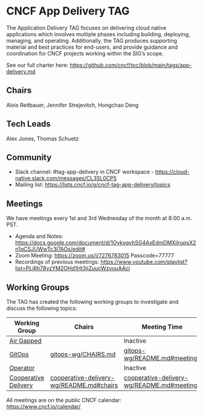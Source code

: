 # CNCF App Delivery TAG

The Application Delivery TAG focuses on delivering cloud native applications which involves multiple phases including building, deploying, managing, and operating. Additionally, the TAG produces supporting material and best practices for end-users, and provide guidance and coordination for CNCF projects working within the SIG’s scope.

See our full charter here: <https://github.com/cncf/toc/blob/main/tags/app-delivery.md>

## Chairs

Alois Reitbauer, Jennifer Strejevitch, Hongchao Deng

## Tech Leads

Alex Jones, Thomas Schuetz

## Community

* Slack channel: #tag-app-delivery in CNCF workspace - <https://cloud-native.slack.com/messages/CL3SL0CP5>
* Mailing list: <https://lists.cncf.io/g/cncf-tag-app-delivery/topics>

## Meetings

We have meetings every 1st and 3rd Wednesday of the month at 8:00 a.m. PST.

* Agenda and Notes: <https://docs.google.com/document/d/1OykvqvhSG4AxEdmDMXilrupsX2n1qCSJUWwTc3I7AOs/edit#>
* Zoom Meeting: <https://zoom.us/j/7276783015> Passcode=77777
* Recordings of previous meetings: <https://www.youtube.com/playlist?list=PLj6h78yzYM2OHd1Ht3jiZuucWzvouAAci>

## Working Groups

The TAG has created the following working groups to investigate and discuss the following topics:

| Working Group | Chairs            | Meeting Time                          |
|---------------|------------------|---------------------------------------|
| [Air Gapped](https://github.com/cncf/tag-app-delivery/tree/main/air-gapped-wg)         |   | Inactive |
| [GitOps](https://github.com/cncf/tag-app-delivery/tree/main/gitops-wg) | [gitops-wg/CHAIRS.md](./gitops-wg/CHAIRS.md) | [gitops-wg/README.md#meetings](./gitops-wg/README.md#meetings) |
| [Operator](https://github.com/cncf/tag-app-delivery/tree/main/operator-wg) | | Inactive |
| [Cooperative Delivery](https://github.com/cncf/tag-app-delivery/tree/main/cooperative-delivery-wg) | [cooperative-delivery-wg/README.md#chairs](./cooperative-delivery-wg/README.md#chairs) | [cooperative-delivery-wg/README.md#meetings](./cooperative-delivery-wg/README.md#meetings) |

All meetings are on the public CNCF calendar: <https://www.cncf.io/calendar/>
